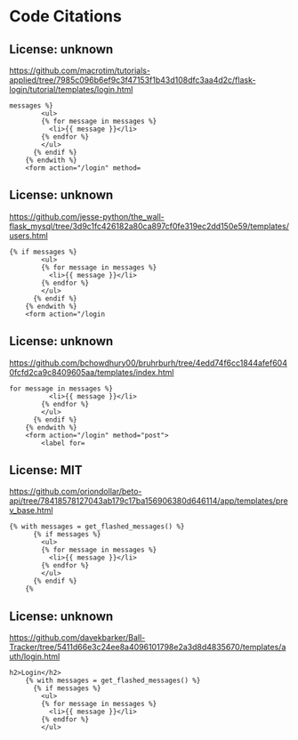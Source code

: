 # Code Citations

## License: unknown
https://github.com/macrotim/tutorials-applied/tree/7985c096b6ef9c3f47153f1b43d108dfc3aa4d2c/flask-login/tutorial/templates/login.html

```
messages %}
        <ul>
        {% for message in messages %}
          <li>{{ message }}</li>
        {% endfor %}
        </ul>
      {% endif %}
    {% endwith %}
    <form action="/login" method=
```


## License: unknown
https://github.com/jesse-python/the_wall-flask_mysql/tree/3d9c1fc426182a80ca897cf0fe319ec2dd150e59/templates/users.html

```
{% if messages %}
        <ul>
        {% for message in messages %}
          <li>{{ message }}</li>
        {% endfor %}
        </ul>
      {% endif %}
    {% endwith %}
    <form action="/login
```


## License: unknown
https://github.com/bchowdhury00/bruhrburh/tree/4edd74f6cc1844afef6040fcfd2ca9c8409605aa/templates/index.html

```
for message in messages %}
          <li>{{ message }}</li>
        {% endfor %}
        </ul>
      {% endif %}
    {% endwith %}
    <form action="/login" method="post">
        <label for=
```


## License: MIT
https://github.com/oriondollar/beto-api/tree/78418578127043ab179c17ba156906380d646114/app/templates/prev_base.html

```
{% with messages = get_flashed_messages() %}
      {% if messages %}
        <ul>
        {% for message in messages %}
          <li>{{ message }}</li>
        {% endfor %}
        </ul>
      {% endif %}
    {%
```


## License: unknown
https://github.com/davekbarker/Ball-Tracker/tree/5411d66e3c24ee8a4096101798e2a3d8d4835670/templates/auth/login.html

```
h2>Login</h2>
    {% with messages = get_flashed_messages() %}
      {% if messages %}
        <ul>
        {% for message in messages %}
          <li>{{ message }}</li>
        {% endfor %}
        </ul>
```

